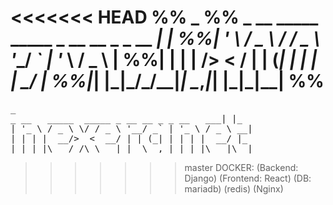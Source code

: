 <<<<<<< HEAD
%%                                          _
%% _ __   _____  _____ _ __ __ _ _ __   ___| |_
%%| '_ \ / _ \ \/ / _ \ '__/ _` | '_ \ / _ \ __|
%%| | | |  __/>  <  __/ | | (_| | | | |  __/ |_
%%|_| |_|\___/_/\_\___|_|  \__,_|_| |_|\___|\__|
%%
=======
<pre>
_
_ __   _____  _____ _ __ __ _ _ __   ___| |_
| '_ \ / _ \ \/ / _ \ '__/ _` | '_ \ / _ \ __|
| | | |  __/>  <  __/ | | (_| | | | |  __/ |_
|_| |_|\___/_/\_\___|_|  \__,_|_| |_|\___|\__|
</pre>
>>>>>>> master
DOCKER:
  (Backend: Django)
  (Frontend: React)
  (DB: mariadb)
  (redis)
  (Nginx)
